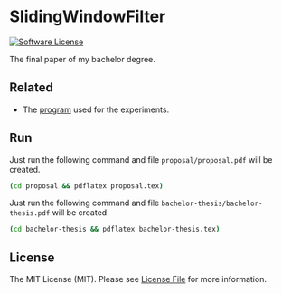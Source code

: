 # SlidingWindowFilter

[![Software License][ico-license]](LICENSE.md)

The final paper of my bachelor degree.

## Related

* The [program](https://github.com/GordonLesti/SlidingWindowFilter-experiment) used for the experiments.

## Run

Just run the following command and file `proposal/proposal.pdf` will be created.
```bash
(cd proposal && pdflatex proposal.tex)
```

Just run the following command and file `bachelor-thesis/bachelor-thesis.pdf` will be created.
```bash
(cd bachelor-thesis && pdflatex bachelor-thesis.tex)
```

## License

The MIT License (MIT). Please see [License File](LICENSE.md) for more information.

[ico-license]: https://img.shields.io/github/license/GordonLesti/SlidingWindowFilter.svg?style=flat-square
